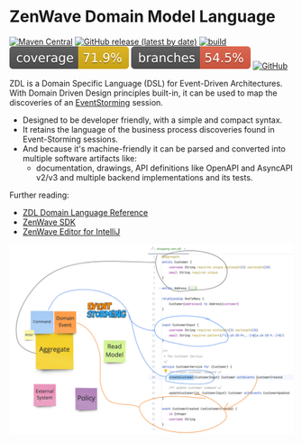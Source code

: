 ZenWave Domain Model Language
=====================================


[![Maven Central](https://img.shields.io/maven-central/v/io.github.zenwave360.zenwave-sdk/zdl-jvm.svg?label=Maven%20Central&logo=apachemaven)](https://search.maven.org/artifact/io.github.zenwave360.zenwave-sdk/zdl-jvm)
[![GitHub release (latest by date)](https://img.shields.io/github/v/release/ZenWave360/zdl-jvm?logo=GitHub)](https://github.com/ZenWave360/zdl-jvm/releases)
[![build](https://github.com/ZenWave360/zdl-jvm/workflows/Build/badge.svg)](https://github.com/ZenWave360/zdl-jvm/actions/workflows/build.yml)
[![coverage](https://raw.githubusercontent.com/ZenWave360/zdl-jvm/badges/jacoco.svg)](https://github.com/ZenWave360/zdl-jvm/actions/workflows/build.yml)
[![branches coverage](https://raw.githubusercontent.com/ZenWave360/zdl-jvm/badges/branches.svg)](https://github.com/ZenWave360/zdl-jvm/actions/workflows/build.yml)
[![GitHub](https://img.shields.io/github/license/ZenWave360/zdl-jvm)](https://github.com/ZenWave360/zdl-jvm/blob/main/LICENSE)


ZDL is a Domain Specific Language (DSL) for Event-Driven Architectures. With Domain Driven Design principles built-in, it can be used to map the discoveries of an [EventStorming](https://www.eventstorming.com/) session.

- Designed to be developer friendly, with a simple and compact syntax.
- It retains the language of the business process discoveries found in Event-Storming sessions.
- And because it's machine-friendly it can be parsed and converted into multiple software artifacts like: 
  - documentation, drawings, API definitions like OpenAPI and AsyncAPI v2/v3 and multiple backend implementations and its tests.

Further reading:
- [ZDL Domain Language Reference](https://zenwave360.github.io/docs/event-driven-design/zenwave-domain-language)
- [ZenWave SDK](https://zenwave360.github.io/zenwave-sdk/)
- [ZenWave Editor for IntelliJ](https://zenwave360.github.io/plugin/)

![EventStorming ZDL](docs/EvenStorming-ZDL.png)

